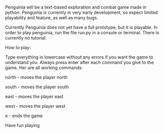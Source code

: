 Penguinia will be a text-based exploration and combat game made in python. Penguinia is currently in very early development, so expect limited playability and feature, as well as many bugs.

Currently Penguinia does not yet have a full prototype, but it is playable. In order to play penguinia, run the file run.py in a console or terminal. There is currently no tutorial.

How to play:

Type everything in lowercase without any errors if you want the game to understand you. Always press enter after each command you give to the game. Her are all working commands:

north - moves the player north

south - moves the player south

east - moves the player east

west - moves the player west

e - ends the game

Have fun playing
